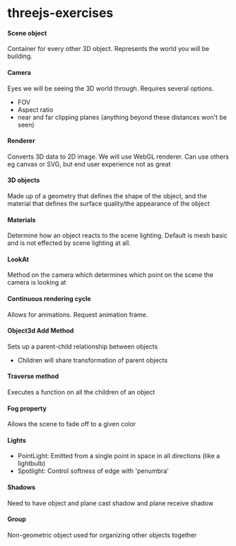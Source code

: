 # threejs-exercises

#### Scene object
Container for every other 3D object. Represents the world you will be building.

#### Camera
Eyes we will be seeing the 3D world through. Requires several options.
- FOV
- Aspect ratio
- near and far clipping planes (anything beyond these distances won't be seen)

#### Renderer
Converts 3D data to 2D image. We will use WebGL renderer. Can use others eg canvas or SVG, but end user experience not as great

#### 3D objects
Made up of a geometry that defines the shape of the object, and the material that defines the surface quality/the appearance of the object

#### Materials
Determine how an object reacts to the scene lighting. Default is mesh basic and is not effected by scene lighting at all.

#### LookAt
Method on the camera which determines which point on the scene the camera is looking at

#### Continuous rendering cycle
Allows for animations. Request animation frame.

#### Object3d Add Method
Sets up a parent-child relationship between objects
- Children will share transformation of parent objects

#### Traverse method
Executes a function on all the children of an object

#### Fog property
Allows the scene to fade off to a given color

#### Lights
- PointLight: Emitted from a single point in space in all directions (like a lightbulb)
- Spotlight: Control softness of edge with 'penumbra'

#### Shadows
Need to have object and plane cast shadow and plane receive shadow

#### Group
Non-geometric object used for organizing other objects together